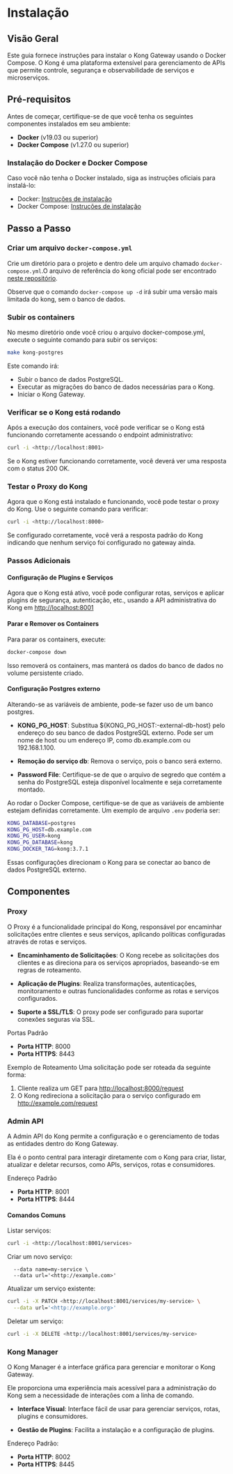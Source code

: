 # Instalação

## Visão Geral

Este guia fornece instruções para instalar o Kong Gateway usando o Docker Compose. O Kong é uma plataforma extensível para gerenciamento de APIs que permite controle, segurança e observabilidade de serviços e microserviços.

## Pré-requisitos

Antes de começar, certifique-se de que você tenha os seguintes componentes instalados em seu ambiente:

- **Docker** (v19.03 ou superior)
- **Docker Compose** (v1.27.0 ou superior)

### Instalação do Docker e Docker Compose

Caso você não tenha o Docker instalado, siga as instruções oficiais para instalá-lo:

- Docker: [Instruções de instalação](https://docs.docker.com/get-docker/)
- Docker Compose: [Instruções de instalação](https://docs.docker.com/compose/install/)

## Passo a Passo

### Criar um arquivo `docker-compose.yml`

Crie um diretório para o projeto e dentro dele um arquivo chamado `docker-compose.yml`.O arquivo de referência do kong oficial pode ser encontrado [neste repositório](https://github.com/Kong/docker-kong).

Observe que o comando `docker-compose up -d` irá subir uma versão mais limitada do kong, sem o banco de dados.

### Subir os containers

No mesmo diretório onde você criou o arquivo docker-compose.yml, execute o seguinte comando para subir os serviços:

```bash
make kong-postgres
```

Este comando irá:

- Subir o banco de dados PostgreSQL.
- Executar as migrações do banco de dados necessárias para o Kong.
- Iniciar o Kong Gateway.

### Verificar se o Kong está rodando

Após a execução dos containers, você pode verificar se o Kong está funcionando corretamente acessando o endpoint administrativo:

```bash
curl -i <http://localhost:8001>
```

Se o Kong estiver funcionando corretamente, você deverá ver uma resposta com o status 200 OK.

### Testar o Proxy do Kong

Agora que o Kong está instalado e funcionando, você pode testar o proxy do Kong. Use o seguinte comando para verificar:

```bash
curl -i <http://localhost:8000>
```

Se configurado corretamente, você verá a resposta padrão do Kong indicando que nenhum serviço foi configurado no gateway ainda.

### Passos Adicionais

#### Configuração de Plugins e Serviços

Agora que o Kong está ativo, você pode configurar rotas, serviços e aplicar plugins de segurança, autenticação, etc., usando a API administrativa do Kong em <http://localhost:8001>

#### Parar e Remover os Containers

Para parar os containers, execute:

```bash
docker-compose down
```

Isso removerá os containers, mas manterá os dados do banco de dados no volume persistente criado.

#### Configuração Postgres externo

Alterando-se as variáveis de ambiente, pode-se fazer uso de um banco postgres.

- **KONG_PG_HOST**: Substitua ${KONG_PG_HOST:-external-db-host} pelo endereço do seu banco de dados PostgreSQL externo. Pode ser um nome de host ou um endereço IP, como db.example.com ou 192.168.1.100.

- **Remoção do serviço db**: Remova o serviço, pois o banco será externo.

- **Password File**: Certifique-se de que o arquivo de segredo que contém a senha do PostgreSQL esteja disponível localmente e seja corretamente montado.

Ao rodar o Docker Compose, certifique-se de que as variáveis de ambiente estejam definidas corretamente. Um exemplo de arquivo `.env` poderia ser:

```bash
KONG_DATABASE=postgres
KONG_PG_HOST=db.example.com
KONG_PG_USER=kong
KONG_PG_DATABASE=kong
KONG_DOCKER_TAG=kong:3.7.1
```

Essas configurações direcionam o Kong para se conectar ao banco de dados PostgreSQL externo.

## Componentes

### Proxy

O Proxy é a funcionalidade principal do Kong, responsável por encaminhar solicitações entre clientes e seus serviços, aplicando políticas configuradas através de rotas e serviços.

- **Encaminhamento de Solicitações**: O Kong recebe as solicitações dos clientes e as direciona para os serviços apropriados, baseando-se em regras de roteamento.

- **Aplicação de Plugins**: Realiza transformações, autenticações, monitoramento e outras funcionalidades conforme as rotas e serviços configurados.

- **Suporte a SSL/TLS**: O proxy pode ser configurado para suportar conexões seguras via SSL.

Portas Padrão

- **Porta HTTP**: 8000
- **Porta HTTPS**: 8443

Exemplo de Roteamento
Uma solicitação pode ser roteada da seguinte forma:

1. Cliente realiza um GET para <http://localhost:8000/request>
2. O Kong redireciona a solicitação para o serviço configurado em <http://example.com/request>

### Admin API

A Admin API do Kong permite a configuração e o gerenciamento de todas as entidades dentro do Kong Gateway.

Ela é o ponto central para interagir diretamente com o Kong para criar, listar, atualizar e deletar recursos, como APIs, serviços, rotas e consumidores.

Endereço Padrão

- **Porta HTTP**: 8001
- **Porta HTTPS**: 8444

#### Comandos Comuns

Listar serviços:

```bash
curl -i <http://localhost:8001/services>
```

Criar um novo serviço:

```curl -i -X POST <http://localhost:8001/services> \
  --data name=my-service \
  --data url='<http://example.com>'
```

Atualizar um serviço existente:

```bash
curl -i -X PATCH <http://localhost:8001/services/my-service> \
  --data url='<http://example.org>'
```

Deletar um serviço:

```bash
curl -i -X DELETE <http://localhost:8001/services/my-service>
```

### Kong Manager

O Kong Manager é a interface gráfica para gerenciar e monitorar o Kong Gateway.

Ele proporciona uma experiência mais acessível para a administração do Kong sem a necessidade de interações com a linha de comando.

- **Interface Visual**: Interface fácil de usar para gerenciar serviços, rotas, plugins e consumidores.

- **Gestão de Plugins**: Facilita a instalação e a configuração de plugins.

Endereço Padrão:

- **Porta HTTP**: 8002
- **Porta HTTPS**: 8445
